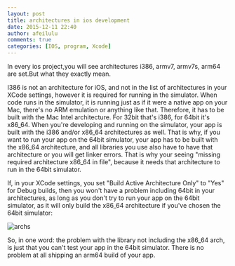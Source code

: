 ```yaml
---
layout: post
title: architectures in ios development
date: 2015-12-11 22:40
author: afeilulu
comments: true
categories: [IOS, program, Xcode]
---
```

In every ios project,you will see architectures i386, armv7, armv7s, arm64 are set.But what they exactly mean.

I386 is not an architecture for iOS, and not in the list of architectures in your XCode settings, however it is required for running in the simulator. When code runs in the simulator, it is running just as if it were a native app on your Mac, there's no ARM emulation or anything like that. Therefore, it has to be built with the Mac Intel architecture. For 32bit that's i386, for 64bit it's x86_64. When you're developing and running on the simulator, your app is built with the i386 and/or x86_64 architectures as well. That is why, if you want to run your app on the 64bit simulator, your app has to be built with the x86_64 architecture, and all libraries you use also have to have that architecture or you will get linker errors. That is why your seeing "missing required architecture x86_64 in file", because it needs that architecture to run in the 64bit simulator.

If, in your XCode settings, you set "Build Active Architecture Only" to "Yes" for Debug builds, then you won't have a problem including 64bit in your architectures, as long as you don't try to run your app on the 64bit simulator, as it will only build the x86_64 architecture if you've chosen the 64bit simulator:

<img src="https://camo.githubusercontent.com/482e3e68f40706f79e5673fb2d6c27f2db6b61b4/68747470733a2f2f662e636c6f75642e6769746875622e636f6d2f6173736574732f343137353736362f313331393930332f34383932373234362d333332322d313165332d393530352d3536613035343130633030332e706e67" alt="archs" />

So, in one word: the problem with the library not including the x86_64 arch, is just that you can't test your app in the 64bit simulator. There is no problem at all shipping an arm64 build of your app.
